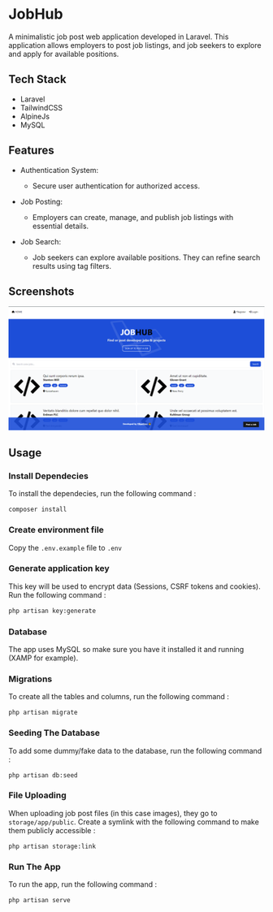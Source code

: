# JobHub

A minimalistic job post web application developed in Laravel. This application allows employers to post job listings, and job seekers to explore and apply for available positions.

## Tech Stack

* Laravel
* TailwindCSS
* AlpineJs
* MySQL

## Features

- Authentication System:
    * Secure user authentication for authorized access.

- Job Posting:
    * Employers can create, manage, and publish job listings with essential details.

- Job Search:
    * Job seekers can explore available positions. They can refine search results using tag filters.
## Screenshots

<img src="./demo/home.png" >

## Usage

### Install Dependecies

To install the dependecies, run the following command :

```
composer install
```

### Create environment file

Copy the `.env.example` file to `.env`

### Generate application key

This key will be used to encrypt data (Sessions, CSRF tokens and cookies). Run the following command : 

```sh
php artisan key:generate
```

### Database 

The app uses MySQL so make sure you have it installed it and running (XAMP for example).

### Migrations 
To create all the tables and columns, run the following command : 

```
php artisan migrate
```

### Seeding The Database
To add some dummy/fake data to the database, run the following command : 
```
php artisan db:seed
```

### File Uploading
When uploading job post files (in this case images), they go to `storage/app/public`. Create a symlink with the following command to make them publicly accessible : 
```
php artisan storage:link
```

### Run The App
To run the app, run the following command :
```
php artisan serve
```
